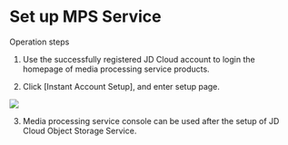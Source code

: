 # Set up MPS Service

Operation steps

1. Use the successfully registered JD Cloud account to login the homepage of media processing service products.

2. Click [Instant Account Setup], and enter setup page.

![](https://github.com/jdcloudcom/cn/blob/edit/image/Media-Processing-Service/MPS-001.png)

3. Media processing service console can be used after the setup of JD Cloud Object Storage Service.
